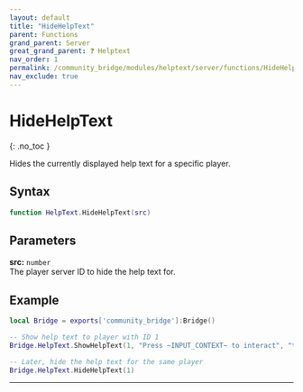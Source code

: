 ```yaml
---
layout: default
title: "HideHelpText"
parent: Functions
grand_parent: Server
great_grand_parent: ❓ Helptext
nav_order: 1
permalink: /community_bridge/modules/helptext/server/functions/HideHelpText/
nav_exclude: true
---
```


# HideHelpText
{: .no_toc }

Hides the currently displayed help text for a specific player.

## Syntax

```lua
function HelpText.HideHelpText(src)
```

## Parameters

**src:** `number`  
The player server ID to hide the help text for.

## Example

```lua
local Bridge = exports['community_bridge']:Bridge()

-- Show help text to player with ID 1
Bridge.HelpText.ShowHelpText(1, "Press ~INPUT_CONTEXT~ to interact", "top")

-- Later, hide the help text for the same player
Bridge.HelpText.HideHelpText(1)
```

---